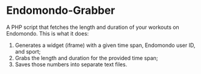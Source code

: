 Endomondo-Grabber
=================

A PHP script that fetches the length and duration of your workouts on Endomondo. This is what it does:

1.	Generates a widget (iframe) with a given time span, Endomondo user ID, and sport;
2.	Grabs the length and duration for the provided time span;
3.	Saves those numbers into separate text files.